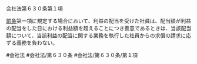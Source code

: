 会社法第６３０条第１項

[前条](会社法＿＿＿＿第６２９条第１項)第一項に規定する場合において、利益の配当を受けた社員は、配当額が利益の配当をした日における利益額を超えることにつき善意であるときは、当該配当額について、当該利益の配当に関する業務を執行した社員からの求償の請求に応ずる義務を負わない。

#会社法
#会社法/第６３０条
#会社法/第６３０条/第１項
